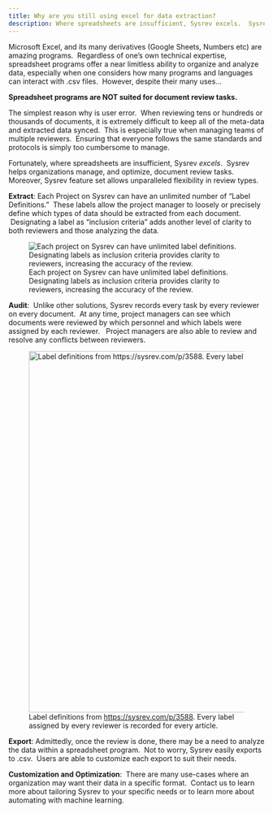 ```yaml
---
title: Why are you still using excel for data extraction?
description: Where spreadsheets are insufficient, Sysrev excels.  Sysrev helps organizations manage, and optimize, document review tasks.   
---
```

Microsoft Excel, and its many derivatives (Google Sheets, Numbers etc)
are amazing programs.  Regardless of one’s own technical expertise,
spreadsheet programs offer a near limitless ability to organize and
analyze data, especially when one considers how many programs and
languages can interact with .csv files.  However, despite their many
uses...

**Spreadsheet programs are NOT suited for document review tasks.**

The simplest reason why is user error.  When reviewing tens or hundreds
or thousands of documents, it is extremely difficult to keep all of the
meta-data and extracted data synced.  This is especially true when
managing teams of multiple reviewers.  Ensuring that everyone follows
the same standards and protocols is simply too cumbersome to manage.

Fortunately, where spreadsheets are insufficient, Sysrev *excels*.
 Sysrev helps organizations manage, and optimize, document review tasks.
  Moreover, Sysrev feature set allows unparalleled flexibility in review
types.

**Extract**: Each Project on Sysrev can have an unlimited number of
“Label Definitions.”  These labels allow the project manager to loosely
or precisely define which types of data should be extracted from each
document.  Designating a label as “inclusion criteria” adds another
level of clarity to both reviewers and those analyzing the data.

<figure>
<img src="https://sysrev-docs.s3.amazonaws.com/_posts/blog/content/images/2019/10/Screen-Shot-2019-10-06-at-9.37.01-PM.png" class="kg-image" alt="Each project on Sysrev can have unlimited label definitions. Designating labels as inclusion criteria provides clarity to reviewers, increasing the accuracy of the review." /><figcaption aria-hidden="true">Each project on Sysrev can have unlimited label definitions. Designating labels as inclusion criteria provides clarity to reviewers, increasing the accuracy of the review.</figcaption>
</figure>

**Audit**:  Unlike other solutions, Sysrev records every task by every
reviewer on every document.  At any time, project managers can see which
documents were reviewed by which personnel and which labels were
assigned by each reviewer.   Project managers are also able to review
and resolve any conflicts between reviewers.

<figure>
<img src="https://sysrev-docs.s3.amazonaws.com/_posts/blog/content/images/2019/10/Screen-Shot-2019-10-02-at-10.03.19-AM.png" width="1144" height="712" alt="Label definitions from https://sysrev.com/p/3588. Every label assigned by every reviewer is recorded for every article." /><figcaption aria-hidden="true">Label definitions from <a href="https://sysrev.com/p/3588">https://sysrev.com/p/3588</a>. Every label assigned by every reviewer is recorded for every article.</figcaption>
</figure>

**Export**: Admittedly, once the review is done, there may be a need to
analyze the data within a spreadsheet program.  Not to worry, Sysrev
easily exports to .csv.  Users are able to customize each export to suit
their needs.

**Customization and Optimization**:  There are many use-cases where an
organization may want their data in a specific format.  Contact us to
learn more about tailoring Sysrev to your specific needs or to learn
more about automating with machine learning.

